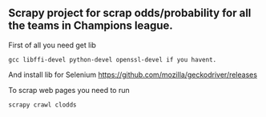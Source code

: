 ## Scrapy project for scrap odds/probability for all the teams in Champions league.  
First of all you need get lib 
```
gcc libffi-devel python-devel openssl-devel if you havent.
```
And install lib for Selenium
https://github.com/mozilla/geckodriver/releases

To scrap web pages you need to run
```
scrapy crawl clodds
```
